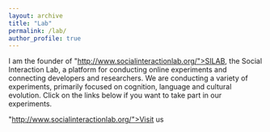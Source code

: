 ```yaml
---
layout: archive
title: "Lab"
permalink: /lab/
author_profile: true
---
```


I am the founder of "http://www.socialinteractionlab.org/">SILAB</a>, the Social Interaction Lab, a platform for conducting online experiments and connecting developers and researchers. We are conducting a variety of experiments, primarily focused on cognition, language and cultural evolution. Click on the links below if you want to take part in our experiments.

"http://www.socialinteractionlab.org/">Visit us</a>

